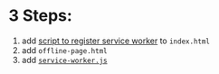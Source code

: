 # 3 Steps:

1) add [script to register service worker](https://github.com/hchiam/learning-service-workers/blob/master/another-example/script-to-add-to-index.html) to `index.html`
2) add `offline-page.html`
3) add [`service-worker.js`](https://github.com/hchiam/learning-service-workers/blob/master/another-example/service-worker.js)
